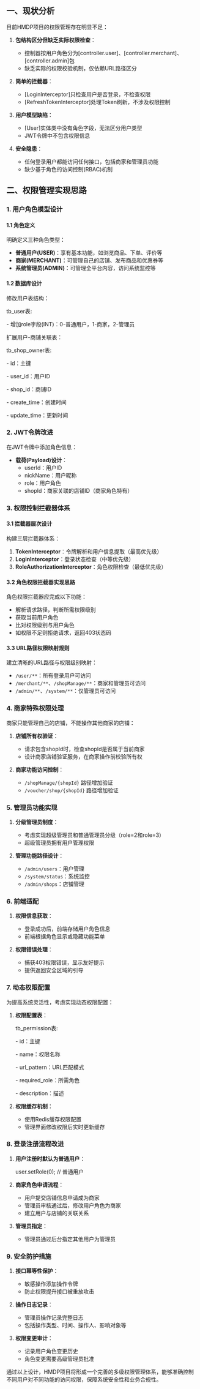 
## 一、现状分析

目前HMDP项目的权限管理存在明显不足：

1. **包结构区分但缺乏实际权限检查**：
    
    - 控制器按用户角色分为[controller.user]、[controller.merchant]、[controller.admin]包
    - 缺乏实际的权限校验机制，仅依赖URL路径区分
2. **简单的拦截器**：
    
    - [LoginInterceptor]只检查用户是否登录，不检查权限
    - [RefreshTokenInterceptor]处理Token刷新，不涉及权限控制
3. **用户模型缺陷**：
    
    - [User]实体类中没有角色字段，无法区分用户类型
    - JWT令牌中不包含权限信息
4. **安全隐患**：
    
    - 任何登录用户都能访问任何接口，包括商家和管理员功能
    - 缺少基于角色的访问控制(RBAC)机制

## 二、权限管理实现思路

### 1. 用户角色模型设计

#### 1.1 角色定义

明确定义三种角色类型：

- **普通用户(USER)**：享有基本功能，如浏览商品、下单、评价等
- **商家(MERCHANT)**：可管理自己的店铺、发布商品和优惠券等
- **系统管理员(ADMIN)**：可管理全平台内容，访问系统监控等

#### 1.2 数据库设计

修改用户表结构：

tb_user表:

- 增加role字段(INT)：0-普通用户，1-商家，2-管理员

扩展用户-商铺关联表：

tb_shop_owner表:

- id：主键

- user_id：用户ID

- shop_id：商铺ID

- create_time：创建时间

- update_time：更新时间

### 2. JWT令牌改进

在JWT令牌中添加角色信息：

- **载荷(Payload)设计**：
    - userId：用户ID
    - nickName：用户昵称
    - role：用户角色
    - shopId：商家关联的店铺ID（商家角色特有）

### 3. 权限控制拦截器体系

#### 3.1 拦截器层次设计

构建三层拦截器体系：

1. **TokenInterceptor**：令牌解析和用户信息提取（最高优先级）
2. **LoginInterceptor**：登录状态检查（中等优先级）
3. **RoleAuthorizationInterceptor**：角色权限检查（最低优先级）

#### 3.2 角色权限拦截器实现思路

角色权限拦截器应完成以下功能：

- 解析请求路径，判断所需权限级别
- 获取当前用户角色
- 比对权限级别与用户角色
- 如权限不足则拒绝请求，返回403状态码

#### 3.3 URL路径权限映射规则

建立清晰的URL路径与权限级别映射：

- `/user/**`：所有登录用户可访问
- `/merchant/**`、`/shopManage/**`：商家和管理员可访问
- `/admin/**`、`/system/**`：仅管理员可访问

### 4. 商家特殊权限处理

商家只能管理自己的店铺，不能操作其他商家的店铺：

1. **店铺所有权验证**：
    
    - 请求包含shopId时，检查shopId是否属于当前商家
    - 设计商家店铺验证服务，在商家操作前校验所有权
2. **商家功能访问控制**：
    
    - `/shopManage/{shopId}` 路径增加验证
    - `/voucher/shop/{shopId}` 路径增加验证

### 5. 管理员功能实现

1. **分级管理员制度**：
    
    - 考虑实现超级管理员和普通管理员分级（role=2和role=3）
    - 超级管理员拥有用户管理权限
2. **管理功能路径设计**：
    
    - `/admin/users`：用户管理
    - `/system/status`：系统监控
    - `/admin/shops`：店铺管理

### 6. 前端适配

1. **权限信息获取**：
    
    - 登录成功后，前端存储用户角色信息
    - 前端根据角色显示或隐藏功能菜单
2. **权限错误处理**：
    
    - 捕获403权限错误，显示友好提示
    - 提供返回安全区域的引导

### 7. 动态权限配置

为提高系统灵活性，考虑实现动态权限配置：

1. **权限配置表**：
    
    tb_permission表:
    
    - id：主键
    
    - name：权限名称
    
    - url_pattern：URL匹配模式
    
    - required_role：所需角色
    
    - description：描述
    
2. **权限缓存机制**：
    
    - 使用Redis缓存权限配置
    - 管理界面修改权限后实时更新缓存

### 8. 登录注册流程改进

1. **用户注册时默认为普通用户**：
    
    user.setRole(0); // 普通用户
    
2. **商家角色申请流程**：
    
    - 用户提交店铺信息申请成为商家
    - 管理员审核通过后，修改用户角色为商家
    - 建立用户与店铺的关联关系
3. **管理员指定**：
    
    - 管理员通过后台指定其他用户为管理员

### 9. 安全防护措施

1. **接口幂等性保护**：
    
    - 敏感操作添加操作令牌
    - 防止权限提升接口被重放攻击
2. **操作日志记录**：
    
    - 管理员操作记录完整日志
    - 包括操作类型、时间、操作人、影响对象等
3. **权限变更审计**：
    
    - 记录用户角色变更历史
    - 角色变更需要高级管理员批准

通过以上设计，HMDP项目将形成一个完善的多级权限管理体系，能够准确控制不同用户对不同功能的访问权限，保障系统安全性和业务合规性。
